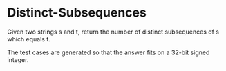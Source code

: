# Distinct-Subsequences

Given two strings s and t, return the number of distinct 
subsequences
 of s which equals t.

The test cases are generated so that the answer fits on a 32-bit signed integer.
